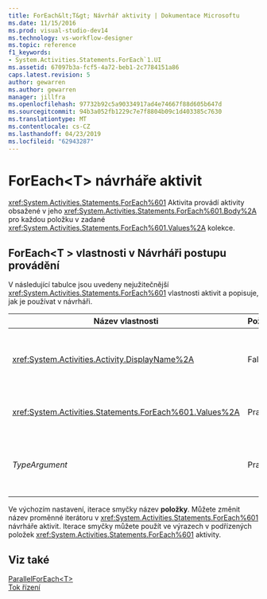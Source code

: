 ```yaml
---
title: ForEach&lt;T&gt; Návrhář aktivity | Dokumentace Microsoftu
ms.date: 11/15/2016
ms.prod: visual-studio-dev14
ms.technology: vs-workflow-designer
ms.topic: reference
f1_keywords:
- System.Activities.Statements.ForEach`1.UI
ms.assetid: 67097b3a-fcf5-4a72-beb1-2c7784151a86
caps.latest.revision: 5
author: gewarren
ms.author: gewarren
manager: jillfra
ms.openlocfilehash: 97732b92c5a90334917ad4e74667f88d605b647d
ms.sourcegitcommit: 94b3a052fb1229c7e7f8804b09c1d403385c7630
ms.translationtype: MT
ms.contentlocale: cs-CZ
ms.lasthandoff: 04/23/2019
ms.locfileid: "62943287"
---
```

# <a name="foreachlttgt-activity-designer"></a>ForEach&lt;T&gt; návrháře aktivit
<xref:System.Activities.Statements.ForEach%601> Aktivita provádí aktivity obsažené v jeho <xref:System.Activities.Statements.ForEach%601.Body%2A> pro každou položku v zadané <xref:System.Activities.Statements.ForEach%601.Values%2A> kolekce.  
  
## <a name="foreacht-properties-in-the-workflow-designer"></a>ForEach\<T > vlastnosti v Návrháři postupu provádění  
 V následující tabulce jsou uvedeny nejužitečnější <xref:System.Activities.Statements.ForEach%601> vlastnosti aktivit a popisuje, jak je používat v návrháři.  
  
|Název vlastnosti|Požadováno|Použití|  
|-------------------|--------------|-----------|  
|<xref:System.Activities.Activity.DisplayName%2A>|False|Popisný název <xref:System.Activities.Statements.ForEach%601> aktivity. Výchozí hodnota je ForEach\<Int32 >. I když <xref:System.Activities.Activity.DisplayName%2A> hodnota není bezpodmínečně nutné, je osvědčeným postupem je použití jednoho.|  
|<xref:System.Activities.Statements.ForEach%601.Values%2A>|Pravda|Kolekce položek, které chcete iterovat. Chcete-li nastavit <xref:System.Activities.Statements.ForEach%601.Values%2A>, zadejte [!INCLUDE[vbprvb](../includes/vbprvb-md.md)] výrazu v **hodnoty** pole na **ForEach\<T >** aktivity návrháře nebo v mřížce vlastností.|  
|*TypeArgument*|Pravda|Typ položky v <xref:System.Activities.Statements.ForEach%601.Values%2A> kolekci specifikované souborem obecný parametr *T*. Ve výchozím nastavení *TypeArgument* je nastavena na **Int32**. Chcete-li změnit typ, změňte hodnotu *TypeArgument* – pole se seznamem v mřížce vlastností.|  
  
 Ve výchozím nastavení, iterace smyčky název **položky**. Můžete změnit název proměnné iterátoru v <xref:System.Activities.Statements.ForEach%601> návrháře aktivit. Iterace smyčky můžete použít ve výrazech v podřízených položek <xref:System.Activities.Statements.ForEach%601> aktivity.  
  
## <a name="see-also"></a>Viz také  
 [ParallelForEach\<T>](../workflow-designer/parallelforeach-t-activity-designer.md)   
 [Tok řízení](../workflow-designer/control-flow-activity-designers.md)